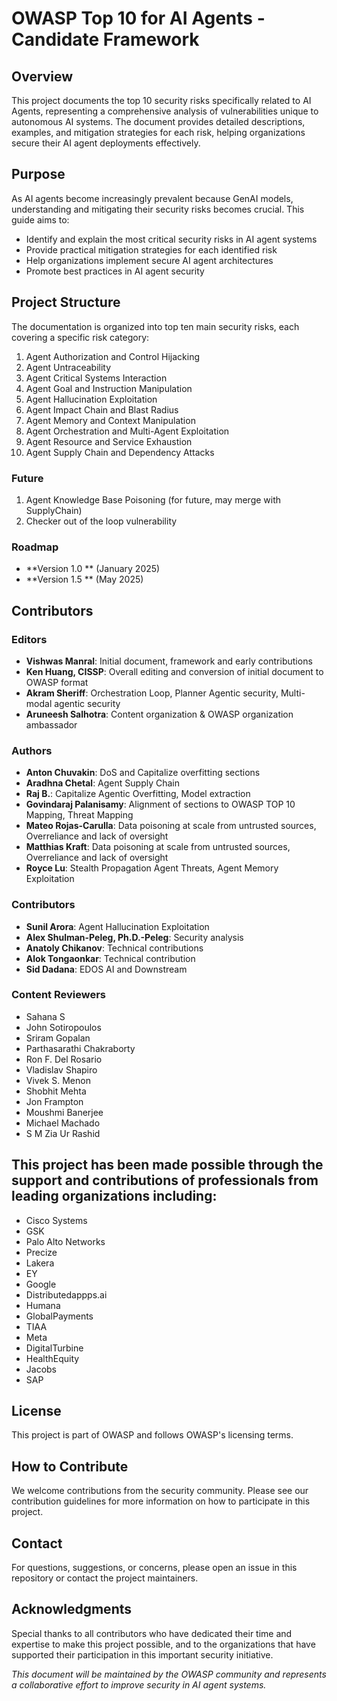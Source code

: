 
# OWASP Top 10 for AI Agents - Candidate Framework

## Overview
This project documents the top 10 security risks specifically related to AI Agents, representing a comprehensive analysis of vulnerabilities unique to autonomous AI systems. The document provides detailed descriptions, examples, and mitigation strategies for each risk, helping organizations secure their AI agent deployments effectively.

## Purpose
As AI agents become increasingly prevalent because GenAI models, understanding and mitigating their security risks becomes crucial. This guide aims to:
- Identify and explain the most critical security risks in AI agent systems
- Provide practical mitigation strategies for each identified risk
- Help organizations implement secure AI agent architectures
- Promote best practices in AI agent security

## Project Structure
The documentation is organized into top ten main security risks, each covering a specific risk category:
1. Agent Authorization and Control Hijacking
2. Agent Untraceability
3. Agent Critical Systems Interaction
4. Agent Goal and Instruction Manipulation
5. Agent Hallucination Exploitation
6. Agent Impact Chain and Blast Radius
7. Agent Memory and Context Manipulation
8. Agent Orchestration and Multi-Agent Exploitation
9. Agent Resource and Service Exhaustion
10. Agent Supply Chain and Dependency Attacks

### Future  
1. Agent Knowledge Base Poisoning (for future, may merge with SupplyChain)
2. Checker out of the loop vulnerability

### Roadmap
- **Version 1.0 ** (January 2025)
- **Version 1.5 ** (May 2025)
## Contributors

### Editors
- **Vishwas Manral**: Initial document, framework and early contributions
- **Ken Huang, CISSP**: Overall editing and conversion of initial document to OWASP format
- **Akram Sheriff**: Orchestration Loop, Planner Agentic security, Multi-modal agentic security
- **Aruneesh Salhotra**: Content organization & OWASP organization ambassador

### Authors
- **Anton Chuvakin**: DoS and Capitalize overfitting sections
- **Aradhna Chetal**: Agent Supply Chain
- **Raj B.**: Capitalize Agentic Overfitting, Model extraction
- **Govindaraj Palanisamy**: Alignment of sections to OWASP TOP 10 Mapping, Threat Mapping
- **Mateo Rojas-Carulla**: Data poisoning at scale from untrusted sources, Overreliance and lack of oversight
- **Matthias Kraft**: Data poisoning at scale from untrusted sources, Overreliance and lack of oversight
- **Royce Lu**: Stealth Propagation Agent Threats, Agent Memory Exploitation
  
### Contributors
- **Sunil Arora**: Agent Hallucination Exploitation
- **Alex Shulman-Peleg, Ph.D.-Peleg**: Security analysis
- **Anatoly Chikanov**: Technical contributions
- **Alok Tongaonkar**: Technical contribution
- **Sid Dadana**: EDOS AI and Downstream

### Content Reviewers
- Sahana S
- John Sotiropoulos
- Sriram Gopalan
- Parthasarathi Chakraborty
- Ron F. Del Rosario
- Vladislav Shapiro
- Vivek S. Menon
- Shobhit Mehta
- Jon Frampton
- Moushmi Banerjee
- Michael Machado
- S M Zia Ur Rashid

## This project has been made possible through the support and contributions of professionals from leading organizations including:
- Cisco Systems
- GSK
- Palo Alto Networks
- Precize
- Lakera
- EY
- Google
- Distributedappps.ai
- Humana
- GlobalPayments
- TIAA
- Meta
- DigitalTurbine
- HealthEquity
- Jacobs
- SAP

## License
This project is part of OWASP and follows OWASP's licensing terms.

## How to Contribute
We welcome contributions from the security community. Please see our contribution guidelines for more information on how to participate in this project.

## Contact
For questions, suggestions, or concerns, please open an issue in this repository or contact the project maintainers.

## Acknowledgments
Special thanks to all contributors who have dedicated their time and expertise to make this project possible, and to the organizations that have supported their participation in this important security initiative.

*This document will be maintained by the OWASP community and represents a collaborative effort to improve security in AI agent systems.*
